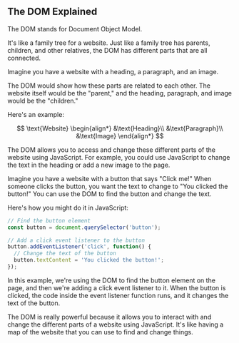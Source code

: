## The DOM Explained

The DOM stands for Document Object Model. 

It's like a family tree for a website. Just like a family tree has parents, children, and other relatives, the DOM has different parts that are all connected.

Imagine you have a website with a heading, a paragraph, and an image. 

The DOM would show how these parts are related to each other. The website itself would be the "parent," and the heading, paragraph, and image would be the "children."

Here's an example:

$$
\text{Website}
  \begin{align*}
    &\text{Heading}\\
    &\text{Paragraph}\\
    &\text{Image}
  \end{align*}
$$

The DOM allows you to access and change these different parts of the website using JavaScript. For example, you could use JavaScript to change the text in the heading or add a new image to the page.

Imagine you have a website with a button that says "Click me!" When someone clicks the button, you want the text to change to "You clicked the button!" You can use the DOM to find the button and change the text.

Here's how you might do it in JavaScript:

```javascript
// Find the button element
const button = document.querySelector('button');

// Add a click event listener to the button
button.addEventListener('click', function() {
  // Change the text of the button
  button.textContent = 'You clicked the button!';
});
```

In this example, we're using the DOM to find the button element on the page, and then we're adding a click event listener to it. When the button is clicked, the code inside the event listener function runs, and it changes the text of the button.

The DOM is really powerful because it allows you to interact with and change the different parts of a website using JavaScript. It's like having a map of the website that you can use to find and change things.
